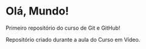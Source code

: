 # Olá, Mundo!
 Primeiro repositório do curso de Git e GitHub!

Repositório criado durante a aula do Curso em Vídeo.